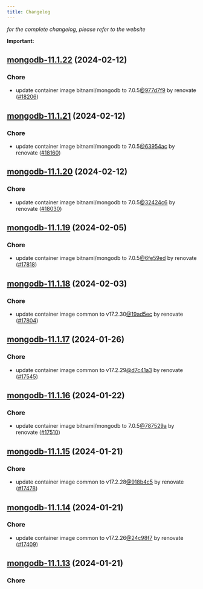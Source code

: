 ```yaml
---
title: Changelog
---
```



*for the complete changelog, please refer to the website*

**Important:**





## [mongodb-11.1.22](https://github.com/truecharts/charts/compare/mongodb-11.1.21...mongodb-11.1.22) (2024-02-12)

### Chore



- update container image bitnami/mongodb to 7.0.5[@977d7f9](https://github.com/977d7f9) by renovate ([#18206](https://github.com/truecharts/charts/issues/18206))


## [mongodb-11.1.21](https://github.com/truecharts/charts/compare/mongodb-11.1.20...mongodb-11.1.21) (2024-02-12)

### Chore



- update container image bitnami/mongodb to 7.0.5[@63954ac](https://github.com/63954ac) by renovate ([#18160](https://github.com/truecharts/charts/issues/18160))


## [mongodb-11.1.20](https://github.com/truecharts/charts/compare/mongodb-11.1.19...mongodb-11.1.20) (2024-02-12)

### Chore



- update container image bitnami/mongodb to 7.0.5[@32424c6](https://github.com/32424c6) by renovate ([#18030](https://github.com/truecharts/charts/issues/18030))


## [mongodb-11.1.19](https://github.com/truecharts/charts/compare/mongodb-11.1.18...mongodb-11.1.19) (2024-02-05)

### Chore



- update container image bitnami/mongodb to 7.0.5[@6fe59ed](https://github.com/6fe59ed) by renovate ([#17818](https://github.com/truecharts/charts/issues/17818))


## [mongodb-11.1.18](https://github.com/truecharts/charts/compare/mongodb-11.1.17...mongodb-11.1.18) (2024-02-03)

### Chore



- update container image common to v17.2.30[@19ad5ec](https://github.com/19ad5ec) by renovate ([#17804](https://github.com/truecharts/charts/issues/17804))


## [mongodb-11.1.17](https://github.com/truecharts/charts/compare/mongodb-11.1.16...mongodb-11.1.17) (2024-01-26)

### Chore



- update container image common to v17.2.29[@d7c41a3](https://github.com/d7c41a3) by renovate ([#17545](https://github.com/truecharts/charts/issues/17545))


## [mongodb-11.1.16](https://github.com/truecharts/charts/compare/mongodb-11.1.15...mongodb-11.1.16) (2024-01-22)

### Chore



- update container image bitnami/mongodb to 7.0.5[@787529a](https://github.com/787529a) by renovate ([#17510](https://github.com/truecharts/charts/issues/17510))


## [mongodb-11.1.15](https://github.com/truecharts/charts/compare/mongodb-11.1.14...mongodb-11.1.15) (2024-01-21)

### Chore



- update container image common to v17.2.28[@918b4c5](https://github.com/918b4c5) by renovate ([#17478](https://github.com/truecharts/charts/issues/17478))


## [mongodb-11.1.14](https://github.com/truecharts/charts/compare/mongodb-11.1.13...mongodb-11.1.14) (2024-01-21)

### Chore



- update container image common to v17.2.26[@24c98f7](https://github.com/24c98f7) by renovate ([#17409](https://github.com/truecharts/charts/issues/17409))


## [mongodb-11.1.13](https://github.com/truecharts/charts/compare/mongodb-11.1.12...mongodb-11.1.13) (2024-01-21)

### Chore


